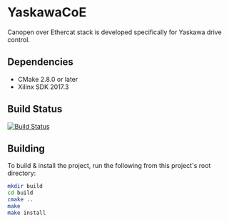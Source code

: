 # YaskawaCoE
Canopen over Ethercat stack is developed specifically for Yaskawa drive control.

Dependencies
------------

 * CMake 2.8.0 or later
 * Xilinx SDK 2017.3

Build Status
------------
[![Build Status](https://travis-ci.org/mgautam/YaskawaCoE.svg?branch=master)](https://travis-ci.org/mgautam/YaskawaCoE)

Building
--------
To build & install the project, run the following from this project's root
directory:
```bash
mkdir build
cd build
cmake ..
make
make install
```
